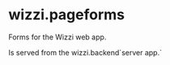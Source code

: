 # wizzi.pageforms

Forms for the Wizzi web app.



<p>Is served from the <a>wizzi.backend</a>`server app.`
</p>

